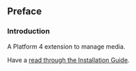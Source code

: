 ## Preface

### Introduction

A Platform 4 extension to manage media.

Have a [read through the Installation Guide](#installation).
